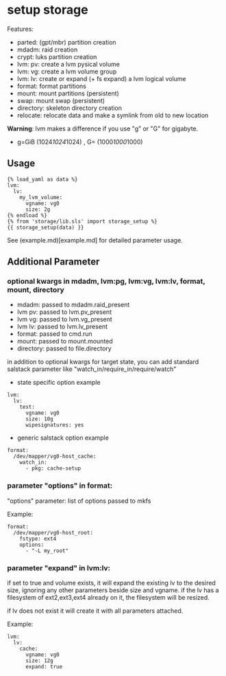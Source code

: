 # setup storage

Features:
 * parted:      (gpt/mbr) partition creation
 * mdadm:       raid creation
 * crypt:       luks partition creation
 * lvm: pv:     create a lvm pysical volume
 * lvm: vg:     create a lvm volume group
 * lvm: lv:     create or expand (+ fs expand) a lvm logical volume
 * format:      format partitions
 * mount:       mount partitions (persistent)
 * swap:        mount swap (persistent)
 * directory:   skeleton directory creation
 * relocate:    relocate data and make a symlink from old to new location

**Warning**: lvm makes a difference if you use "g" or "G" for gigabyte.
  * g=GiB (1024*1024*1024) , G= (1000*1000*1000)

## Usage

```
{% load_yaml as data %}
lvm:
  lv:
    my_lvm_volume:
      vgname: vg0
      size: 2g
{% endload %}
{% from 'storage/lib.sls' import storage_setup %}
{{ storage_setup(data) }}
```

See (example.md)[example.md] for detailed parameter usage.


## Additional Parameter

### optional kwargs in mdadm, lvm:pg, lvm:vg, lvm:lv, format, mount, directory

+ mdadm:  passed to mdadm.raid_present
+ lvm pv: passed to lvm.pv_present
+ lvm vg: passed to lvm.vg_present
+ lvm lv: passed to lvm.lv_present
+ format: passed to cmd.run
+ mount:  passed to mount.mounted
+ directory: passed to file.directory

in addition to optional kwargs for target state, 
you can add standard salstack parameter like "watch_in/require_in/require/watch" 


+ state specific option example

```
lvm:
  lv:
    test:
      vgname: vg0
      size: 10g
      wipesignatures: yes
```

+ generic salstack option example

```
format:
  /dev/mapper/vg0-host_cache:
    watch_in: 
      - pkg: cache-setup
```

### parameter "options" in format:

"options" parameter: list of options passed to mkfs

Example:

```
format:
  /dev/mapper/vg0-host_root:
    fstype: ext4
    options:
      - "-L my_root"
```

### parameter "expand" in lvm:lv:

if set to true and volume exists,
  it will expand the existing lv to the desired size,
  ignoring any other parameters beside size and vgname.
  if the lv has a filesystem of ext2,ext3,ext4 already on it,
  the filesystem will be resized.

if lv does not exist it will create it with all parameters attached.
    
Example:

```
lvm:
  lv:
    cache:
      vgname: vg0
      size: 12g
      expand: true
```
